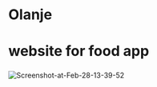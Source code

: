 # Olanje
<h1>website for food app</h1>


<h3><a href="https://yarishb.github.io/Olanje/index.html"></a></h3>
<img src="https://i.ibb.co/Lh6BzTd/Screenshot-at-Feb-28-13-39-52.png" alt="Screenshot-at-Feb-28-13-39-52" border="0">
